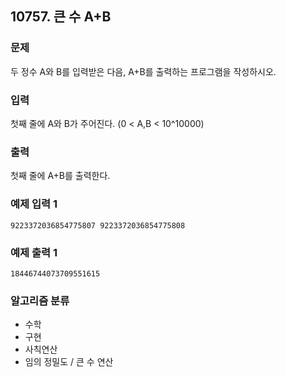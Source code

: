 ## 10757. 큰 수 A+B

### 문제
두 정수 A와 B를 입력받은 다음, A+B를 출력하는 프로그램을 작성하시오.

### 입력
첫째 줄에 A와 B가 주어진다. (0 < A,B < 10^10000)

### 출력
첫째 줄에 A+B를 출력한다.

### 예제 입력 1
```
9223372036854775807 9223372036854775808
```

### 예제 출력 1
``` 
18446744073709551615
```

### 알고리즘 분류
* 수학
* 구현
* 사칙연산
* 임의 정밀도 / 큰 수 연산
  
#